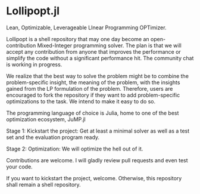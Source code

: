 # Lollipopt.jl

Lean, Optimizable, Leverageable LInear Programming OPTimizer.

Lollipopt is a shell repository that may one day become an open-contribution Mixed-Integer programming solver. The plan is that we will accept any contribution from anyone that improves the performance or simplify the code without a significant performance hit. The community chat is working in progress.

We realize that the best way to solve the problem might be to combine the problem-specific insight, the meaning of the problem, with the insights gained from the LP formulation of the problem. Therefore, users are encouraged to fork the repository if they want to add problem-specific optimizations to the task. We intend to make it easy to do so.

The programming language of choice is Julia, home to one of the best optimization ecosystem, JuMP.jl

Stage 1: Kickstart the project: Get at least a minimal solver as well as a test set and the evaluation program ready.

Stage 2: Optimization: We will optimize the hell out of it.

Contributions are welcome. I will gladly review pull requests and even test your code.

If you want to kickstart the project, welcome. Otherwise, this repository shall remain a shell repository.